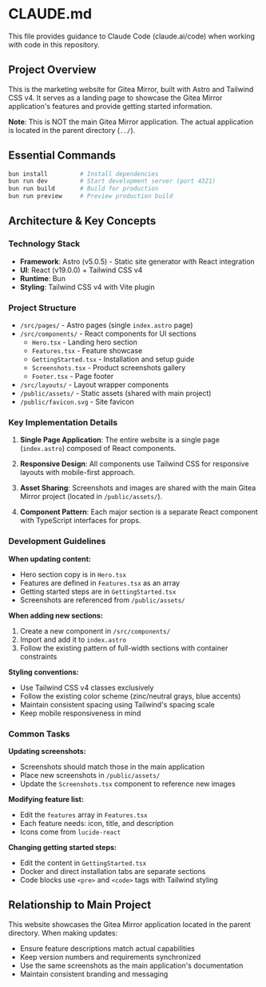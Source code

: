 # CLAUDE.md

This file provides guidance to Claude Code (claude.ai/code) when working with code in this repository.

## Project Overview

This is the marketing website for Gitea Mirror, built with Astro and Tailwind CSS v4. It serves as a landing page to showcase the Gitea Mirror application's features and provide getting started information.

**Note**: This is NOT the main Gitea Mirror application. The actual application is located in the parent directory (`../`).

## Essential Commands

```bash
bun install         # Install dependencies
bun run dev         # Start development server (port 4321)
bun run build       # Build for production
bun run preview     # Preview production build
```

## Architecture & Key Concepts

### Technology Stack
- **Framework**: Astro (v5.0.5) - Static site generator with React integration
- **UI**: React (v19.0.0) + Tailwind CSS v4
- **Runtime**: Bun
- **Styling**: Tailwind CSS v4 with Vite plugin

### Project Structure
- `/src/pages/` - Astro pages (single `index.astro` page)
- `/src/components/` - React components for UI sections
  - `Hero.tsx` - Landing hero section
  - `Features.tsx` - Feature showcase
  - `GettingStarted.tsx` - Installation and setup guide
  - `Screenshots.tsx` - Product screenshots gallery
  - `Footer.tsx` - Page footer
- `/src/layouts/` - Layout wrapper components
- `/public/assets/` - Static assets (shared with main project)
- `/public/favicon.svg` - Site favicon

### Key Implementation Details

1. **Single Page Application**: The entire website is a single page (`index.astro`) composed of React components.

2. **Responsive Design**: All components use Tailwind CSS for responsive layouts with mobile-first approach.

3. **Asset Sharing**: Screenshots and images are shared with the main Gitea Mirror project (located in `/public/assets/`).

4. **Component Pattern**: Each major section is a separate React component with TypeScript interfaces for props.

### Development Guidelines

**When updating content:**
- Hero section copy is in `Hero.tsx`
- Features are defined in `Features.tsx` as an array
- Getting started steps are in `GettingStarted.tsx`
- Screenshots are referenced from `/public/assets/`

**When adding new sections:**
1. Create a new component in `/src/components/`
2. Import and add it to `index.astro`
3. Follow the existing pattern of full-width sections with container constraints

**Styling conventions:**
- Use Tailwind CSS v4 classes exclusively
- Follow the existing color scheme (zinc/neutral grays, blue accents)
- Maintain consistent spacing using Tailwind's spacing scale
- Keep mobile responsiveness in mind

### Common Tasks

**Updating screenshots:**
- Screenshots should match those in the main application
- Place new screenshots in `/public/assets/`
- Update the `Screenshots.tsx` component to reference new images

**Modifying feature list:**
- Edit the `features` array in `Features.tsx`
- Each feature needs: icon, title, and description
- Icons come from `lucide-react`

**Changing getting started steps:**
- Edit the content in `GettingStarted.tsx`
- Docker and direct installation tabs are separate sections
- Code blocks use `<pre>` and `<code>` tags with Tailwind styling

## Relationship to Main Project

This website showcases the Gitea Mirror application located in the parent directory. When making updates:
- Ensure feature descriptions match actual capabilities
- Keep version numbers and requirements synchronized
- Use the same screenshots as the main application's documentation
- Maintain consistent branding and messaging